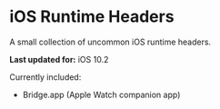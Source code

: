 # iOS Runtime Headers
A small collection of uncommon iOS runtime headers.

**Last updated for:** iOS 10.2

Currently included:

* Bridge.app (Apple Watch companion app)
